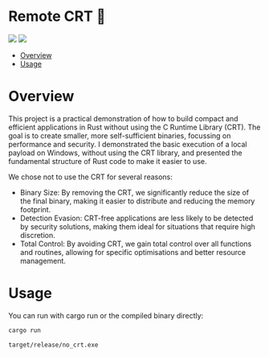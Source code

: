# Remote CRT 🦀

<p align="left">
	<a href="https://www.rust-lang.org/"><img src="https://img.shields.io/badge/made%20with-Rust-red"></a>
	<a href="#"><img src="https://img.shields.io/badge/platform-windows-blueviolet"></a>
</p>

- [Overview](#overview)
- [Usage](#usage)

# Overview

This project is a practical demonstration of how to build compact and efficient applications in Rust without using the C Runtime Library (CRT). The goal is to create smaller, more self-sufficient binaries, focussing on performance and security. I demonstrated the basic execution of a local payload on Windows, without using the CRT library, and presented the fundamental structure of Rust code to make it easier to use.

We chose not to use the CRT for several reasons:

* Binary Size: By removing the CRT, we significantly reduce the size of the final binary, making it easier to distribute and reducing the memory footprint.
* Detection Evasion: CRT-free applications are less likely to be detected by security solutions, making them ideal for situations that require high discretion.
* Total Control: By avoiding CRT, we gain total control over all functions and routines, allowing for specific optimisations and better resource management.

# Usage 

You can run with cargo run or the compiled binary directly:
```sh
cargo run
```
```sh
target/release/no_crt.exe
```